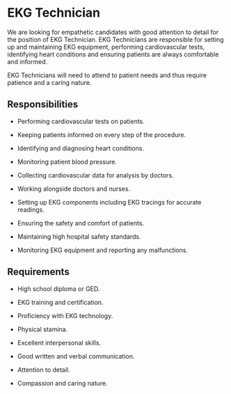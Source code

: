 # EKG Technician

We are looking for empathetic candidates with good attention to detail for the position of EKG Technician. EKG Technicians are responsible for setting up and maintaining EKG equipment, performing cardiovascular tests, identifying heart conditions and ensuring patients are always comfortable and informed.

EKG Technicians will need to attend to patient needs and thus require patience and a caring nature.

## Responsibilities

* Performing cardiovascular tests on patients.

* Keeping patients informed on every step of the procedure.

* Identifying and diagnosing heart conditions.

* Monitoring patient blood pressure.

* Collecting cardiovascular data for analysis by doctors.

* Working alongside doctors and nurses.

* Setting up EKG components including EKG tracings for accurate readings.

* Ensuring the safety and comfort of patients.

* Maintaining high hospital safety standards.

* Monitoring EKG equipment and reporting any malfunctions.

## Requirements

* High school diploma or GED.

* EKG training and certification.

* Proficiency with EKG technology.

* Physical stamina.

* Excellent interpersonal skills.

* Good written and verbal communication.

* Attention to detail.

* Compassion and caring nature.


